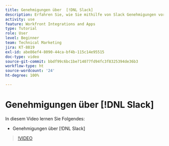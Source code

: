 ```yaml
---
title: Genehmigungen über  [!DNL Slack]
description: Erfahren Sie, wie Sie mithilfe von Slack Genehmigungen vornehmen können
activity: use
feature: Workfront Integrations and Apps
type: Tutorial
role: User
level: Beginner
team: Technical Marketing
jira: KT-8819
exl-id: abe86ef4-8090-44ca-bf4b-115c14e95515
doc-type: video
source-git-commit: bbdf99c6bc1be714077fd94fc3f8325394de36b3
workflow-type: ht
source-wordcount: '24'
ht-degree: 100%

---
```


# Genehmigungen über [!DNL Slack]

In diesem Video lernen Sie Folgendes:

* Genehmigungen über [!DNL Slack]

>[!VIDEO](https://video.tv.adobe.com/v/335119/?quality=12&learn=on&enablevpops=1)
